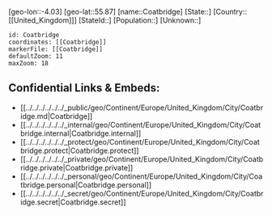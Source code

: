 ﻿---
location: [55.87,-4.03]
mapzoom: [7,12] 
mapmarker: city 
type: City
tags:
- geo/City


SpocWebEntityId: 29634
isDeleted: false
confidential: public

---
[geo-lon::-4.03]
[geo-lat::55.87]
[name::Coatbridge]
[State::]
[Country::[[United_Kingdom]]]
[StateId::]
[Population::]
[Unknown::]


```leaflet
id: Coatbridge
coordinates: [[Coatbridge]]
markerFile: [[Coatbridge]]
defaultZoom: 11 
maxZoom: 18
```


## Confidential Links & Embeds: 
- [[../../../../../../_public/geo/Continent/Europe/United_Kingdom/City/Coatbridge.md|Coatbridge]] 
- [[../../../../../../_internal/geo/Continent/Europe/United_Kingdom/City/Coatbridge.internal|Coatbridge.internal]] 
- [[../../../../../../_protect/geo/Continent/Europe/United_Kingdom/City/Coatbridge.protect|Coatbridge.protect]] 
- [[../../../../../../_private/geo/Continent/Europe/United_Kingdom/City/Coatbridge.private|Coatbridge.private]] 
- [[../../../../../../_personal/geo/Continent/Europe/United_Kingdom/City/Coatbridge.personal|Coatbridge.personal]] 
- [[../../../../../../_secret/geo/Continent/Europe/United_Kingdom/City/Coatbridge.secret|Coatbridge.secret]] 
